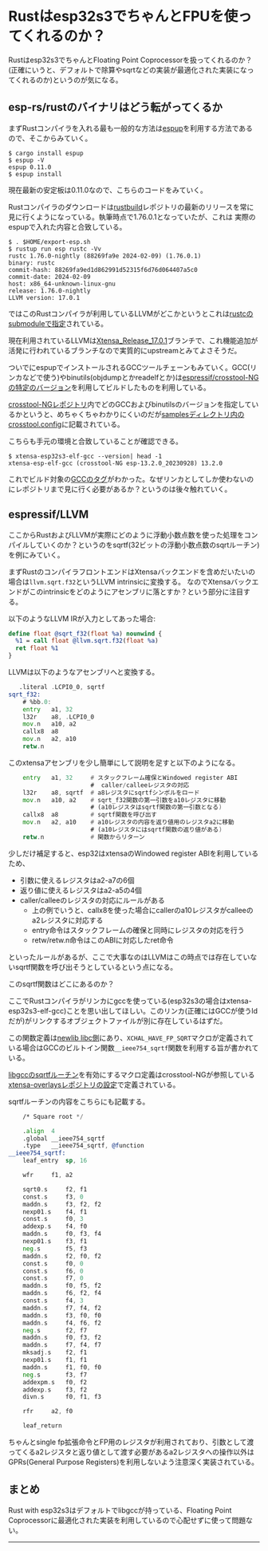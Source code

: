 # Rustはesp32s3でちゃんとFPUを使ってくれるのか？

Rustはesp32s3でちゃんとFloating Point Coprocessorを扱ってくれるのか？(正確にいうと、デフォルトで除算やsqrtなどの実装が最適化された実装になってくれるのか)というのが気になる。

## esp-rs/rustのバイナリはどう転がってくるか

まずRustコンパイラを入れる最も一般的な方法は[espup][espup]を利用する方法であるので、そこからみていく。

```console
$ cargo install espup
$ espup -V
espup 0.11.0
$ espup install
```

現在最新の安定板は0.11.0なので、こちらのコードをみていく。

Rustコンパイラのダウンロードは[rustbuild][rustbuild]レポジトリの最新のリリースを常に見に行くようになっている。執筆時点で1.76.0.1となっていたが、これは
実際のespupで入れた内容と合致している。

```console
$ . $HOME/export-esp.sh
$ rustup run esp rustc -Vv
rustc 1.76.0-nightly (88269fa9e 2024-02-09) (1.76.0.1)
binary: rustc
commit-hash: 88269fa9ed1d862991d52315f6d76d064407a5c0
commit-date: 2024-02-09
host: x86_64-unknown-linux-gnu
release: 1.76.0-nightly
LLVM version: 17.0.1
```

ではこのRustコンパイラが利用しているLLVMがどこかというとこれは[rustcのsubmoduleで指定](https://github.com/esp-rs/rust/blob/esp-1.76.0.1/.gitmodules#L33-L37)されている。

現在利用されているLLVMは[Xtensa_Release_17.0.1][llvm_xtensa_release_17.0.1]ブランチで、これ機能追加が活発に行われているブランチなので実質的にupstreamとみてよさそうだ。

ついでにespupでインストールされるGCCツールチェーンもみていく。GCC(リンカなどで使う)やbinutils(objdumpとかreadelfとか)は[espressif/crosstool-NGの特定のバージョン](https://github.com/esp-rs/espup/blob/v0.11.0/src/toolchain/gcc.rs#L18-L19)を利用してビルドしたものを利用している。

[crosstool-NGレポジトリ](https://github.com/espressif/crosstool-NG/tree/esp-13.2.0_20230928)内でどのGCCおよびbinutilsのバージョンを指定しているかというと、めちゃくちゃわかりにくいのだが[samplesディレクトリ内のcrosstool.config](https://github.com/espressif/crosstool-NG/blob/esp-13.2.0_20230928/samples/xtensa-esp-elf/crosstool.config)に記載されている。

こちらも手元の環境と合致していることが確認できる。

```console
$ xtensa-esp32s3-elf-gcc --version| head -1
xtensa-esp-elf-gcc (crosstool-NG esp-13.2.0_20230928) 13.2.0
```

これでビルド対象の[GCCのタグ](https://github.com/espressif/gcc/tree/esp-13.2.0_20230928)がわかった。なぜリンカとしてしか使わないのにレポジトリまで見に行く必要があるか？というのは後々触れていく。

## espressif/LLVM

ここからRustおよびLLVMが実際にどのように浮動小数点数を使った処理をコンパイルしていくのか？というのをsqrtf(32ビットの浮動小数点数のsqrtルーチン)を例にみていく。

まずRustのコンパイラフロントエンドはXtensaバックエンドを含めだいたいの場合は`llvm.sqrt.f32`というLLVM intrinsicに変換する。
なのでXtensaバックエンドがこのintrinsicをどのようにアセンブリに落とすか？という部分に注目する。

以下のようなLLVM IRが入力としてあった場合:

```ll
define float @sqrt_f32(float %a) nounwind {
  %1 = call float @llvm.sqrt.f32(float %a)
  ret float %1
}
```

LLVMは以下のようなアセンブリへと変換する。

```asm
   .literal .LCPI0_0, sqrtf
sqrt_f32:
    # %bb.0:
	entry	a1, 32
	l32r	a8, .LCPI0_0
	mov.n	a10, a2
	callx8	a8
	mov.n	a2, a10
	retw.n
```

このxtensaアセンブリを少し簡単にして説明を足すと以下のようになる。

```asm
	entry	a1, 32     # スタックフレーム確保とWindowed register ABI
	                   #  caller/calleeレジスタの対応
	l32r	a8, sqrtf  # a8レジスタにsqrtfシンボルをロード
	mov.n	a10, a2    # sqrt_f32関数の第一引数をa10レジスタに移動
	                   # (a10レジスタはsqrtf関数の第一引数となる)
	callx8	a8         # sqrtf関数を呼び出す
	mov.n	a2, a10    # a10レジスタの内容を返り値用のレジスタa2に移動
	                   # (a10レジスタにはsqrtf関数の返り値がある)
	retw.n             # 関数からリターン
```

少しだけ補足すると、esp32はxtensaのWindowed register ABIを利用しているため、

- 引数に使えるレジスタはa2-a7の6個
- 返り値に使えるレジスタはa2-a5の4個
- caller/calleeのレジスタの対応にルールがある
  - 上の例でいうと、callx8を使った場合にcallerのa10レジスタがcalleeのa2レジスタに対応する
  - entry命令はスタックフレームの確保と同時にレジスタの対応を行う
  - retw/retw.n命令はこのABIに対応したret命令

といったルールがあるが、ここで大事なのはLLVMはこの時点では存在していないsqrtf関数を呼び出そうとしているという点になる。

このsqrtf関数はどこにあるのか？

ここでRustコンパイラがリンカにgccを使っている(esp32s3の場合はxtensa-esp32s3-elf-gcc)ことを思い出してほしい。このリンカ(正確にはGCCが使うldだが)がリンクするオブジェクトファイルが別に存在しているはずだ。

この関数定義は[newlib libc側](https://github.com/espressif/newlib-esp32/blob/esp-4.3.0_20230928/newlib/libm/machine/xtensa/ef_sqrt.c)にあり、`XCHAL_HAVE_FP_SQRT`マクロが定義されている場合はGCCのビルトイン関数`__ieee754_sqrtf`関数を利用する旨が書かれている。

[libgccのsqrtfルーチン](https://github.com/espressif/gcc/blob/esp-13.2.0_20230928/libgcc/config/xtensa/ieee754-sf.S#L1827-L1874)を有効にするマクロ定義はcrosstool-NGが参照している[xtensa-overlaysレポジトリの設定](https://github.com/espressif/xtensa-overlays/blob/dd1cf19f6eb327a9db51043439974a6de13f5c7f/xtensa_esp32s3/gcc/include/xtensa-config.h#L101)で定義されている。

sqrtfルーチンの内容をこちらにも記載する。

```asm
	/* Square root */

	.align	4
	.global	__ieee754_sqrtf
	.type	__ieee754_sqrtf, @function
__ieee754_sqrtf:
	leaf_entry	sp, 16

	wfr		f1, a2

	sqrt0.s		f2, f1
	const.s		f3, 0
	maddn.s		f3, f2, f2
	nexp01.s	f4, f1
	const.s		f0, 3
	addexp.s	f4, f0
	maddn.s		f0, f3, f4
	nexp01.s	f3, f1
	neg.s		f5, f3
	maddn.s		f2, f0, f2
	const.s		f0, 0
	const.s		f6, 0
	const.s		f7, 0
	maddn.s		f0, f5, f2
	maddn.s		f6, f2, f4
	const.s		f4, 3
	maddn.s		f7, f4, f2
	maddn.s		f3, f0, f0
	maddn.s		f4, f6, f2
	neg.s		f2, f7
	maddn.s		f0, f3, f2
	maddn.s		f7, f4, f7
	mksadj.s	f2, f1
	nexp01.s	f1, f1
	maddn.s		f1, f0, f0
	neg.s		f3, f7
	addexpm.s	f0, f2
	addexp.s	f3, f2
	divn.s		f0, f1, f3

	rfr		a2, f0

	leaf_return
```

ちゃんとsingle fp拡張命令とFP用のレジスタが利用されており、引数として渡ってくるa2レジスタと返り値として渡す必要があるa2レジスタへの操作以外はGPRs(General Purpose Registers)を利用しないよう注意深く実装されている。

## まとめ

Rust with esp32s3はデフォルトでlibgccが持っている、Floating Point Coprocessorに最適化された実装を利用しているので心配せずに使って問題ない。

-------------------------

[espup]: https://github.com/esp-rs/espup
[rustbuild]: https://github.com/esp-rs/rust-build
[llvm_xtensa_release_17.0.1]: https://github.com/espressif/llvm-project/tree/xtensa_release_17.0.1
